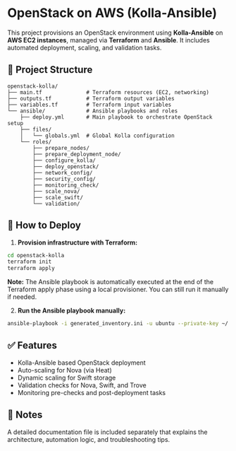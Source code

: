 
# OpenStack on AWS (Kolla-Ansible)

This project provisions an OpenStack environment using **Kolla-Ansible** on **AWS EC2 instances**, managed via **Terraform** and **Ansible**. It includes automated deployment, scaling, and validation tasks.

## 📁 Project Structure

```
openstack-kolla/
├── main.tf              # Terraform resources (EC2, networking)
├── outputs.tf           # Terraform output variables
├── variables.tf         # Terraform input variables
└── ansible/             # Ansible playbooks and roles
    ├── deploy.yml       # Main playbook to orchestrate OpenStack setup
    ├── files/
    │   └── globals.yml  # Global Kolla configuration
    └── roles/
        ├── prepare_nodes/
        ├── prepare_deployment_node/
        ├── configure_kolla/
        ├── deploy_openstack/
        ├── network_config/
        ├── security_config/
        ├── monitoring_check/
        ├── scale_nova/
        ├── scale_swift/
        └── validation/
```

## 🚀 How to Deploy

1. **Provision infrastructure with Terraform:**

```bash
cd openstack-kolla
terraform init
terraform apply
```
**Note:** The Ansible playbook is automatically executed at the end of the Terraform apply phase using a local provisioner. You can still run it manually if needed.

2. **Run the Ansible playbook manually:**

```bash
ansible-playbook -i generated_inventory.ini -u ubuntu --private-key ~/.ssh/my-aws-key.pem ansible/deploy.yml
```

## ✅ Features

- Kolla-Ansible based OpenStack deployment
- Auto-scaling for Nova (via Heat)
- Dynamic scaling for Swift storage
- Validation checks for Nova, Swift, and Trove
- Monitoring pre-checks and post-deployment tasks

## 📝 Notes

A detailed documentation file is included separately that explains the architecture, automation logic, and troubleshooting tips.
